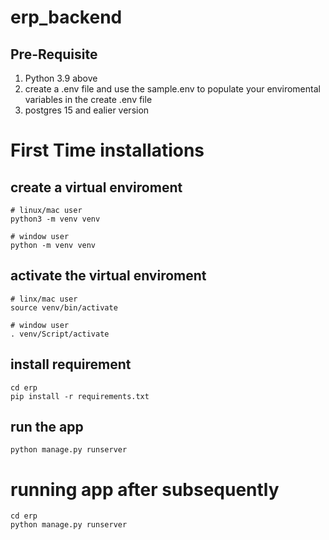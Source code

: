 # erp_backend

## Pre-Requisite
1. Python 3.9 above
2. create a .env file and use the sample.env to populate your enviromental variables in the create .env file 
3. postgres 15 and ealier version

# First Time installations
## create a virtual enviroment
```
# linux/mac user
python3 -m venv venv

# window user
python -m venv venv
```

## activate the virtual enviroment
```
# linx/mac user
source venv/bin/activate

# window user
. venv/Script/activate
```

## install requirement 
```
cd erp
pip install -r requirements.txt
```

## run the app
```
python manage.py runserver
```

# running app after subsequently
```
cd erp
python manage.py runserver
```
